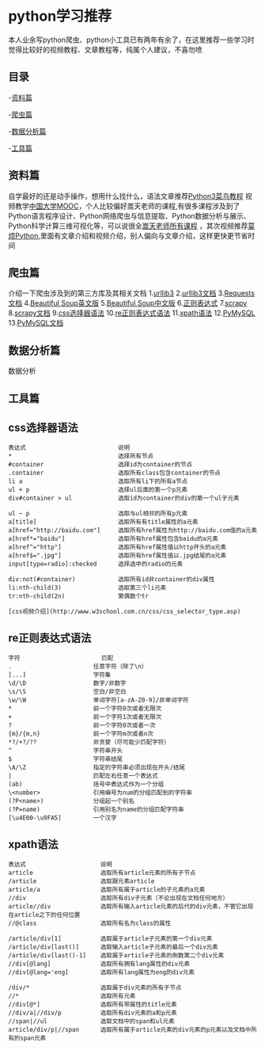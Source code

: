 # python学习推荐

本人业余写python爬虫、python小工具已有两年有余了，在这里推荐一些学习时觉得比较好的视频教程、文章教程等，纯属个人建议，不喜勿喷


## 目录

-[资料篇](#资料篇)

-[爬虫篇](#爬虫篇)

-[数据分析篇](#数据分析篇)

-[工具篇](#工具篇)


## 资料篇

自学最好的还是动手操作，想用什么找什么，语法文章推荐[Python3菜鸟教程](https://www.runoob.com/python3/python3-tutorial.html)
视频教学[中国大学MOOC](https://www.icourse163.org/)，个人比较偏好嵩天老师的课程,有很多课程涉及到了Python语言程序设计、Python网络爬虫与信息提取、Python数据分析与展示、Python科学计算三维可视化等，可以说很全[嵩天老师所有课程](https://www.icourse163.org/u/songtian425?userId=4462001&_trace_c_p_k2_=62341c6d74af412580478b9722c76317)
，其次视频推荐[莫烦Python](https://morvanzhou.github.io/),里面有文章介绍和视频介绍，别人偏向与文章介绍，这样更快更节省时间

## 爬虫篇

介绍一下爬虫涉及到的第三方库及其相关文档
1.[urllib3](https://pypi.org/project/urllib3/)
2.[urllib3文档](https://urllib3.readthedocs.io/en/latest/)
3.[Requests文档](http://www.python-requests.org/en/master/)
4.[Beautiful Soup英文版](https://www.crummy.com/software/BeautifulSoup/bs3/documentation.html)
5.[Beautiful Soup中文版](https://www.crummy.com/software/BeautifulSoup/bs3/documentation.zh.html)
6.[正则表达式](http://www.runoob.com/regexp/regexp-tutorial.html)
7.[scrapy](https://scrapy.org/)
8.[scrapy文档](https://docs.scrapy.org/en/latest/)
9.[css选择器语法](#css选择器语法)
10.[re正则表达式语法](#re正则表达式语法)
11.[xpath语法](#xpath语法)
12.[PyMySQL](https://pypi.org/project/PyMySQL/)
13.[PyMySQL文档](https://pymysql.readthedocs.io/en/latest/index.html)

## 数据分析篇

数据分析

## 工具篇


## css选择器语法

```
表达式                          说明
*                              选择所有节点
#container                     选择id为container的节点
.container                     选取所有class包含container的节点
li a                           选取所有li下的所有a节点
ul + p                         选择ul后面的第一个p元素
div#container > ul             选取id为container的div的第一个ul子元素

ul ~ p                         选取与ul相邻的所有p元素
a[title]                       选取所有有title属性的a元素
a[href="http://baidu.com"]     选取所有href属性为http://baidu.com值的a元素
a[href*="baidu"]               选取所有href属性包含baidu的a元素
a[href^="http"]                选取所有href属性值以http开头的a元素
a[href$=".jpg"]                选取所有href属性值以.jpg结尾的a元素
input[type=radio]:checked      选择选中的radio的元素

div:not(#container)            选取所有id非container的div属性
li:nth-child(3)                选取第三个li元素
tr:nth-child(2n)               第偶数个tr

[css视频介绍](http://www.w3school.com.cn/css/css_selector_type.asp)
```

## re正则表达式语法

```
字符                       匹配
.                       任意字符（除了\n）
[...]                   字符集
\d/\D                   数字/非数字
\s/\S                   空白/非空白
\w/\W                   单词字符[a-zA-Z0-9]/非单词字符
*                       前一个字符0次或者无限次
+                       前一个字符1次或者无限次
?                       前一个字符0次或者一次
{m}/{m,n}               前一个字符m次或者n次
*?/+?/??                非贪婪（尽可能少匹配字符）
^                       字符串开头
$                       字符串结尾
\A/\Z                   指定的字符串必须出现在开头/结尾
|                       匹配左右任意一个表达式
(ab)                    括号中表达式作为一个分组
\<number>               引用编号为num的分组匹配到的字符串
(?P<name>)              分组起一个别名
(?P=name)               引用别名为name的分组匹配字符串
[\u4E00-\u9FA5]         一个汉字
```

## xpath语法

```
表达式                     说明
article                   选取所有article元素的所有子节点
/article                  选取跟元素article
article/a                 选取所有属于article的子元素的a元素
//div                     选取所有div子元素（不论出现在文档任何地方）
article//div              选取所有输入article元素的后代的div元素，不管它出现在article之下的任何位置
//@class                  选取所有名为class的属性

/article/div[1]           选取属于article子元素的第一个div元素
/article/div[last()]      选取输入article子元素的最后一个div元素
/article/div[last()-1]    选取属于article子元素的倒数第二个div元素
//div[@lang]              选取所有拥有lang属性的div元素
//div[@lang='eng]         选取所有lang属性为eng的div元素

/div/*                    选取属于div元素的所有子节点
//*                       选取所有元素
//div[@*]                 选取所有带属性的title元素
//div/a|//div/p           选取所有div元素的a和p元素
//span|//ul               选取文档中的span和ul元素
article/div/p|//span      选取所有属于article元素的div元素的p元素以及文档中所有的span元素
```


